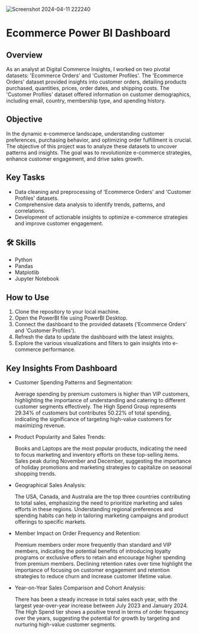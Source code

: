 ![Screenshot 2024-04-11 222240](https://github.com/Patrick-1324/Ecommerce-PowerBI-Dashboard/assets/59449931/dda46f24-7ec0-4c17-8018-48249af99eb3)

# Ecommerce Power BI Dashboard

## Overview
As an analyst at Digital Commerce Insights, I worked on two pivotal datasets: 'Ecommerce Orders' and 'Customer Profiles'. The 'Ecommerce Orders' dataset provided insights into customer orders, detailing products purchased, quantities, prices, order dates, and shipping costs. The 'Customer Profiles' dataset offered information on customer demographics, including email, country, membership type, and spending history.

## Objective
In the dynamic e-commerce landscape, understanding customer preferences, purchasing behavior, and optimizing order fulfillment is crucial. The objective of this project was to analyze these datasets to uncover patterns and insights. The goal was to revolutionize e-commerce strategies, enhance customer engagement, and drive sales growth.

## Key Tasks
- Data cleaning and preprocessing of 'Ecommerce Orders' and 'Customer Profiles' datasets.
- Comprehensive data analysis to identify trends, patterns, and correlations.
- Development of actionable insights to optimize e-commerce strategies and improve customer engagement.






## 🛠 Skills
- Python
- Pandas
- Matplotlib
- Jupyter Notebook


## How to Use
1. Clone the repository to your local machine.
2. Open the PowerBI file using PowerBI Desktop.
3. Connect the dashboard to the provided datasets ('Ecommerce Orders' and 'Customer Profiles').
4. Refresh the data to update the dashboard with the latest insights.
5. Explore the various visualizations and filters to gain insights into e-commerce performance.
    
## Key Insights From Dashboard

- Customer Spending Patterns and Segmentation:

    Average spending by premium customers is higher than VIP    customers, highlighting the importance of understanding and catering to different customer segments effectively.
    The High Spend Group represents 29.34% of customers but contributes 50.22% of total spending, indicating the significance of targeting high-value customers for maximizing revenue.

- Product Popularity and Sales Trends:

    Books and Laptops are the most popular products, indicating the need to focus marketing and inventory efforts on these top-selling items.
    Sales peak during November and December, suggesting the importance of holiday promotions and marketing strategies to capitalize on seasonal shopping trends.

- Geographical Sales Analysis:

    The USA, Canada, and Australia are the top three countries contributing to total sales, emphasizing the need to prioritize marketing and sales efforts in these regions.
    Understanding regional preferences and spending habits can help in tailoring marketing campaigns and product offerings to specific markets.

- Member Impact on Order Frequency and Retention:

    Premium members order more frequently than standard and VIP members, indicating the potential benefits of introducing loyalty programs or exclusive offers to retain and encourage higher spending from premium members.
    Declining retention rates over time highlight the importance of focusing on customer engagement and retention strategies to reduce churn and increase customer lifetime value.

- Year-on-Year Sales Comparison and Cohort Analysis:

    There has been a steady increase in total sales each year, with the largest year-over-year increase between July 2023 and January 2024.
    The High Spend tier shows a positive trend in terms of order frequency over the years, suggesting the potential for growth by targeting and nurturing high-value customer segments.


